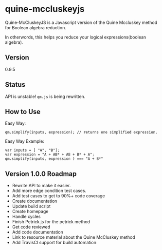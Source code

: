 quine-mccluskeyjs
=================

Quine-McCluskeyJS is a Javascript version of the Quine Mccluskey method for Boolean algebra reduction. 

In otherwords, this helps you reduce your logical expressions(boolean algebra).
## Version ##
0.9.5

## Status ##
API is unstable! `qm.js` is being rewritten.

## How to Use ##

Easy Way:

    qm.simplify(inputs, expression); // returns one simplified expression.

Easy Way Example:

    var inputs = [ "A", "B"];
    var expression = "A + AB* + AB + B* + A";
    qm.simplify(inputs, expression ) === "A + B*"

## Version 1.0.0 Roadmap ##
- Rewrite API to make it easier.
- Add more edge condition test cases.
- Add test cases to get to 90%+ code coverage
- Create documentation
- Update build script
- Create homepage
- Handle cycles
- Finish Petrick.js for the petrick method
- Get code reviewed
- Add code documentation
- Link to resource material about the Quine McCluskey method
- Add TravisCI support for build automation
